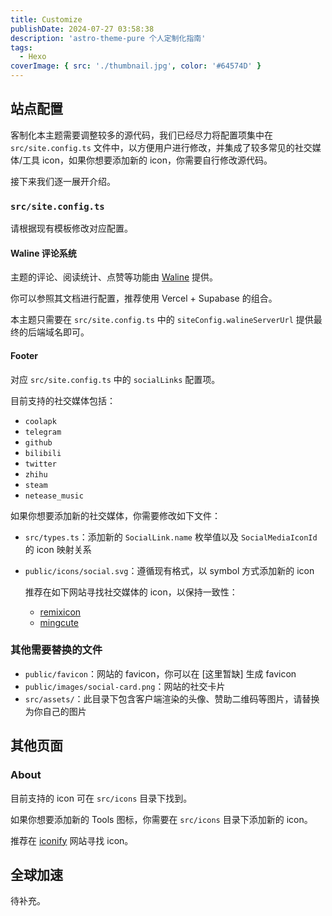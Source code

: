 ```yaml
---
title: Customize
publishDate: 2024-07-27 03:58:38
description: 'astro-theme-pure 个人定制化指南'
tags:
  - Hexo
coverImage: { src: './thumbnail.jpg', color: '#64574D' }
---
```


## 站点配置

客制化本主题需要调整较多的源代码，我们已经尽力将配置项集中在 `src/site.config.ts` 文件中，以方便用户进行修改，并集成了较多常见的社交媒体/工具 icon，如果你想要添加新的 icon，你需要自行修改源代码。

接下来我们逐一展开介绍。

### `src/site.config.ts`

请根据现有模板修改对应配置。

#### Waline 评论系统

主题的评论、阅读统计、点赞等功能由 [Waline](https://waline.js.org/) 提供。

你可以参照其文档进行配置，推荐使用 Vercel + Supabase 的组合。

本主题只需要在 `src/site.config.ts` 中的 `siteConfig.walineServerUrl` 提供最终的后端域名即可。

#### Footer

对应 `src/site.config.ts` 中的 `socialLinks` 配置项。

目前支持的社交媒体包括：

- `coolapk`
- `telegram`
- `github`
- `bilibili`
- `twitter`
- `zhihu`
- `steam`
- `netease_music`

如果你想要添加新的社交媒体，你需要修改如下文件：

- `src/types.ts`：添加新的 `SocialLink.name` 枚举值以及 `SocialMediaIconId` 的 icon 映射关系
- `public/icons/social.svg`：遵循现有格式，以 symbol 方式添加新的 icon

  推荐在如下网站寻找社交媒体的 icon，以保持一致性：

  - [remixicon](https://remixicon.com/)
  - [mingcute](https://www.mingcute.com/)

### 其他需要替换的文件

- `public/favicon`：网站的 favicon，你可以在 [这里暂缺] 生成 favicon
- `public/images/social-card.png`：网站的社交卡片
- `src/assets/`：此目录下包含客户端渲染的头像、赞助二维码等图片，请替换为你自己的图片

## 其他页面

### About

目前支持的 icon 可在 `src/icons` 目录下找到。

如果你想要添加新的 Tools 图标，你需要在 `src/icons` 目录下添加新的 icon。

推荐在 [iconify](https://icon-sets.iconify.design/) 网站寻找 icon。

## 全球加速

待补充。
